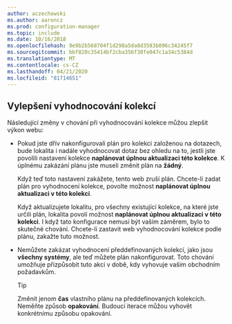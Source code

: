 ```yaml
---
author: aczechowski
ms.author: aaroncz
ms.prod: configuration-manager
ms.topic: include
ms.date: 10/16/2018
ms.openlocfilehash: 9e9b2b568704f1d298a5da8d3583b896c34245f7
ms.sourcegitcommit: bbf820c35414bf2cba356f30fe047c1a34c5384d
ms.translationtype: MT
ms.contentlocale: cs-CZ
ms.lasthandoff: 04/21/2020
ms.locfileid: "81714651"
---
```

## <a name="improvements-to-collection-evaluation"></a><a name="bkmk_colleval"></a>Vylepšení vyhodnocování kolekcí
<!--1358981-->

Následující změny v chování při vyhodnocování kolekce můžou zlepšit výkon webu:  
 
- Pokud jste dřív nakonfigurovali plán pro kolekci založenou na dotazech, bude lokalita i nadále vyhodnocovat dotaz bez ohledu na to, jestli jste povolili nastavení kolekce **naplánovat úplnou aktualizaci této kolekce**. K úplnému zakázání plánu jste museli změnit plán na **žádný**. 

    Když teď toto nastavení zakážete, tento web zruší plán. Chcete-li zadat plán pro vyhodnocení kolekce, povolte možnost **naplánovat úplnou aktualizaci v této kolekci**.  

    Když aktualizujete lokalitu, pro všechny existující kolekce, na které jste určili plán, lokalita povolí možnost **naplánovat úplnou aktualizaci v této kolekci**. I když tato konfigurace nemusí být vaším záměrem, bylo to skutečné chování. Chcete-li zastavit web vyhodnocování kolekce podle plánu, zakažte tuto možnost.  

- Nemůžete zakázat vyhodnocení předdefinovaných kolekcí, jako jsou **všechny systémy**, ale teď můžete plán nakonfigurovat. Toto chování umožňuje přizpůsobit tuto akci v době, kdy vyhovuje vašim obchodním požadavkům. 

    > [!Tip]  
    > Změnit jenom **čas** vlastního plánu na předdefinovaných kolekcích. Neměňte způsob **opakování**. Budoucí iterace můžou vyhovět konkrétnímu způsobu opakování.  


